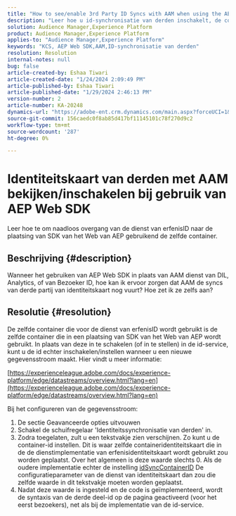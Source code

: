 ```yaml
---
title: "How to see/enable 3rd Party ID Syncs with AAM when using the AEP Web SDK"
description: "Leer hoe u id-synchronisatie van derden inschakelt, de container-id instelt in een nieuwe gegevensstroom en code implementeert voor effectieve synchronisatie."
solution: Audience Manager,Experience Platform
product: Audience Manager,Experience Platform
applies-to: "Audience Manager,Experience Platform"
keywords: "KCS, AEP Web SDK,AAM,ID-synchronisatie van derden"
resolution: Resolution
internal-notes: null
bug: false
article-created-by: Eshaa Tiwari
article-created-date: "1/24/2024 2:09:49 PM"
article-published-by: Eshaa Tiwari
article-published-date: "1/29/2024 2:46:13 PM"
version-number: 2
article-number: KA-20248
dynamics-url: "https://adobe-ent.crm.dynamics.com/main.aspx?forceUCI=1&pagetype=entityrecord&etn=knowledgearticle&id=49c7e139-c2ba-ee11-a569-6045bd006268"
source-git-commit: 156caedc0f8ab85d417bf11145101c78f270d9c2
workflow-type: tm+mt
source-wordcount: '287'
ht-degree: 0%

---
```


# Identiteitskaart van derden met AAM bekijken/inschakelen bij gebruik van AEP Web SDK


Leer hoe te om naadloos overgang van de dienst van erfenisID naar de plaatsing van SDK van het Web van AEP gebruikend de zelfde container.

## Beschrijving {#description}

Wanneer het gebruiken van AEP Web SDK in plaats van AAM dienst van DIL, Analytics, of van Bezoeker ID, hoe kan ik ervoor zorgen dat AAM de syncs van derde partij van identiteitskaart nog vuurt? Hoe zet ik ze zelfs aan?

## Resolutie {#resolution}


De zelfde container die voor de dienst van erfenisID wordt gebruikt is de zelfde container die in een plaatsing van SDK van het Web van AEP wordt gebruikt. In plaats van deze in te schakelen (of in te stellen) in de id-service, kunt u de id echter inschakelen/instellen wanneer u een nieuwe gegevensstroom maakt. Hier vindt u meer informatie:

[https://experienceleague.adobe.com/docs/experience-platform/edge/datastreams/overview.html?lang=en](https://experienceleague.adobe.com/docs/experience-platform/edge/datastreams/overview.html?lang=en)

Bij het configureren van de gegevensstroom:

1. De sectie Geavanceerde opties uitvouwen
2. Schakel de schuifregelaar &#39;Identiteitssynchronisatie van derden&#39; in.
3. Zodra toegelaten, zult u een tekstvakje zien verschijnen. Zo kunt u de container-id instellen. Dit is waar zelfde containeridentiteitskaart die in de de dienstimplementatie van erfenisidentiteitskaart wordt gebruikt zou worden geplaatst. Over het algemeen is deze waarde slechts 0. Als de oudere implementatie echter de instelling [idSyncContainerID](https://experienceleague.adobe.com/docs/id-service/using/id-service-api/configurations/idsyncontainerid.html?lang=en) De configuratieparameter van de dienst van identiteitskaart dan zou die zelfde waarde in dit tekstvakje moeten worden geplaatst.
4. Nadat deze waarde is ingesteld en de code is geïmplementeerd, wordt de syntaxis van de derde deel-id op de pagina geactiveerd (voor het eerst bezoekers), net als bij de implementatie van de id-service.

